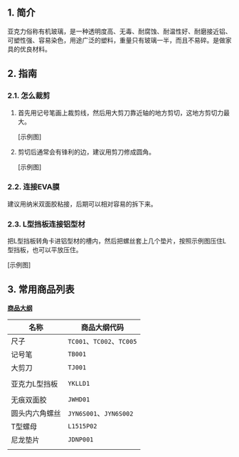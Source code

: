 ## 1. 简介

亚克力俗称有机玻璃，是一种透明度高、无毒、耐腐蚀、耐温性好、耐磨接近铝、可塑性强、容易染色，用途广泛的塑料，重量只有玻璃一半，而且不易碎。是做家具的优良材料。

## 2. 指南

### 2.1. 怎么裁剪
    
1. 首先用记号笔画上裁剪线，然后用大剪刀靠近轴的地方剪切，这地方剪切力最大。
    
    [示例图]
    
2. 剪切后通常会有锋利的边，建议用剪刀修成圆角。
    
    [示例图]

### 2.2. 连接EVA膜

建议用纳米双面胶粘接，后期可以相对容易的拆下来。

### 2.3. L型挡板连接铝型材

把L型挡板转角卡进铝型材的槽内，然后把螺丝套上几个垫片，按照示例图压住L型挡板，也可以平放压住。

[示例图]

## 3. 常用商品列表

**[商品大纲](../商品大纲.md)**

| 名称 | 商品大纲代码 |
| - | - |
| 尺子 | `TC001`、`TC002`、`TC005` |
| 记号笔 | `TB001` |
| 大剪刀 | `TJ001` |
| | |
| 亚克力L型挡板 | `YKLLD1` |
| | |
| 无痕双面胶 | `JWHD01` |
| 圆头内六角螺丝 | `JYN6S001`、`JYN6S002` |
| T型螺母 | `L1515P02` |
| 尼龙垫片 | `JDNP001` |
| | |